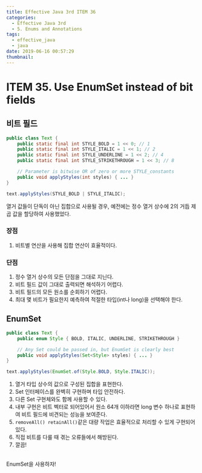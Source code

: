 ```yaml
---
title: Effective Java 3rd ITEM 36
categories:
  - Effective Java 3rd
  - 5. Enums and Annotations
tags:
  - effective_java
  - java
date: 2019-06-16 00:57:29
thumbnail:
---
```


# ITEM 35. Use EnumSet instead of bit fields

## 비트 필드
```java
public class Text {
    public static final int STYLE_BOLD = 1 << 0; // 1
    public static final int STYLE_ITALIC = 1 << 1; // 2
    public static final int STYLE_UNDERLINE = 1 << 2; // 4
    public static final int STYLE_STRIKETHROUGH = 1 << 3; // 8

    // Parameter is bitwise OR of zero or more STYLE_constants
    public void applyStyles(int styles) { ... }
}

text.applyStyles(STYLE_BOLD | STYLE_ITALIC);
```
열거 값들이 단독이 아닌 집합으로 사용될 경우, 예전에는 정수 열거 상수에 2의 거듭 제곱 값을 할당하여 사용했었다.

### 장점
1. 비트별 연산을 사용해 집합 연산이 효율적이다.

### 단점
1. 정수 열거 상수의 모든 단점을 그대로 지닌다.
2. 비트 필드 값이 그대로 출력되면 해석하기 어렵다.
3. 비트 필드의 모든 원소를  순회하기 어렵다. 
4. 최대 몇 비트가 필요한지 예측하여 적절한 타입(int나 long)을 선택해야 한다.

## EnumSet
```java
public class Text {
    public enum Style { BOLD, ITALIC, UNDERLINE, STRIKETHROUGH }

    // Any Set could be passed in, but EnumSet is clearly best
    public void applyStyles(Set<Style> styles) { ... }
}

text.applyStyles(EnumSet.of(Style.BOLD, Style.ITALIC));
```
1. 열거 타입 상수의 값으로 구성된 집합을 표현한다. 
2. Set 인터페이스를 완벽히 구현하며 타입 안전하다.
3. 다른 Set 구현체와도 함께 사용할 수 있다.
4. 내부 구현은 비트 벡터로 되어있어서 원소 64개 이하라면 long 변수 하나로 표현하여 비트 필드에 비견되는 성능을 보여준다.
5. `removeAll() retainAll()`같은 대량 작업은 효율적으로 처리할 수 있게 구현되어있다.
6. 직접 비트를 다룰 때 겪는 오류들에서 해방된다.
7. 깔끔!

<br/>
EnumSet을 사용하자!
